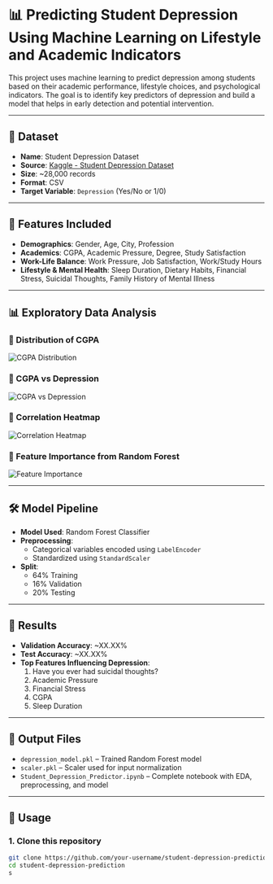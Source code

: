 # 📊 Predicting Student Depression Using Machine Learning on Lifestyle and Academic Indicators

This project uses machine learning to predict depression among students based on their academic performance, lifestyle choices, and psychological indicators. The goal is to identify key predictors of depression and build a model that helps in early detection and potential intervention.

---

## 📁 Dataset

- **Name**: Student Depression Dataset
- **Source**: [Kaggle - Student Depression Dataset](https://www.kaggle.com/datasets/adilshamim8/student-depression-dataset)
- **Size**: ~28,000 records
- **Format**: CSV
- **Target Variable**: `Depression` (Yes/No or 1/0)

---

## 🧠 Features Included

- **Demographics**: Gender, Age, City, Profession
- **Academics**: CGPA, Academic Pressure, Degree, Study Satisfaction
- **Work-Life Balance**: Work Pressure, Job Satisfaction, Work/Study Hours
- **Lifestyle & Mental Health**: Sleep Duration, Dietary Habits, Financial Stress, Suicidal Thoughts, Family History of Mental Illness

---

## 📊 Exploratory Data Analysis

### 📌 Distribution of CGPA
![CGPA Distribution](images/Unknown-4.png)

### 📌 CGPA vs Depression
![CGPA vs Depression](images/Unknown-5.png)

### 📌 Correlation Heatmap
![Correlation Heatmap](images/Unknown-6.png)

### 📌 Feature Importance from Random Forest
![Feature Importance](images/Unknown-7.png)

---

## 🛠️ Model Pipeline

- **Model Used**: Random Forest Classifier
- **Preprocessing**:
  - Categorical variables encoded using `LabelEncoder`
  - Standardized using `StandardScaler`
- **Split**:
  - 64% Training
  - 16% Validation
  - 20% Testing

---

## 🧪 Results

- **Validation Accuracy**: ~XX.XX%
- **Test Accuracy**: ~XX.XX%
- **Top Features Influencing Depression**:
  1. Have you ever had suicidal thoughts?
  2. Academic Pressure
  3. Financial Stress
  4. CGPA
  5. Sleep Duration

---

## 💾 Output Files

- `depression_model.pkl` – Trained Random Forest model
- `scaler.pkl` – Scaler used for input normalization
- `Student_Depression_Predictor.ipynb` – Complete notebook with EDA, preprocessing, and model

---

## 🚀 Usage

### 1. Clone this repository

```bash
git clone https://github.com/your-username/student-depression-prediction.git
cd student-depression-prediction
s
